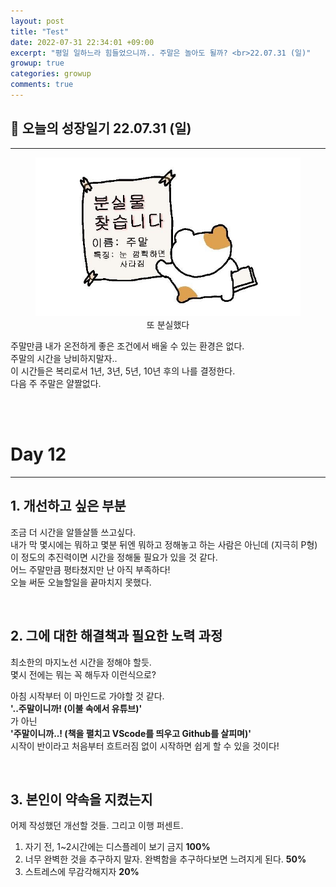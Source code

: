 ```yaml
---
layout: post
title: "Test"
date: 2022-07-31 22:34:01 +09:00
excerpt: "평일 일하느라 힘들었으니까.. 주말은 놀아도 될까? <br>22.07.31 (일)"
growup: true
categories: growup
comments: true
---
```

## 📒 오늘의 성장일기 22.07.31 (일)
---------------------------

<figure>
    <a href="/assets/img/grow/2022-07-31/weekend.jpg"><img src="/assets/img/grow/2022-07-31/weekend.jpg"></a>    
    <figcaption style="text-align:center">또 분실했다</figcaption>
</figure>

주말만큼 내가 온전하게 좋은 조건에서 배울 수 있는 환경은 없다.  
주말의 시간을 낭비하지말자..  
이 시간들은 복리로서 1년, 3년, 5년, 10년 후의 나를 결정한다.  
다음 주 주말은 얄짤없다.  

<br>
<br>

# Day 12
---
## 1. 개선하고 싶은 부분
조금 더 시간을 알뜰살뜰 쓰고싶다.  
내가 막 몇시에는 뭐하고 몇분 뒤엔 뭐하고 정해놓고 하는 사람은 아닌데 (지극히 P형)  
이 정도의 추진력이면 시간을 정해둘 필요가 있을 것 같다.  
어느 주말만큼 평타쳤지만 난 아직 부족하다!  
오늘 써둔 오늘할일을 끝마치지 못했다.  

<br>

## 2. 그에 대한 해결책과 필요한 노력 과정
최소한의 마지노선 시간을 정해야 할듯.  
몇시 전에는 뭐는 꼭 해두자 이런식으로?  

아침 시작부터 이 마인드로 가야할 것 같다.    
**'..주말이니까! (이불 속에서 유튜브)'**  
가 아닌  
**'주말이니까..! (책을 펼치고 VScode를 띄우고 Github를 살피며)'**  
시작이 반이라고 처음부터 흐트러짐 없이 시작하면 쉽게 할 수 있을 것이다!  

<br>

## 3. 본인이 약속을 지켰는지
어제 작성했던 개선할 것들. 그리고 이행 퍼센트.
1. 자기 전, 1~2시간에는 디스플레이 보기 금지 **100%**
2. 너무 완벽한 것을 추구하지 말자. 완벽함을 추구하다보면 느려지게 된다. **50%**
3. 스트레스에 무감각해지자 **20%**

<br>
<br>
<br>

[jekyll-docs]: https://jekyllrb.com/docs/home
[jekyll-gh]:   https://github.com/jekyll/jekyll
[jekyll-talk]: https://talk.jekyllrb.com/
